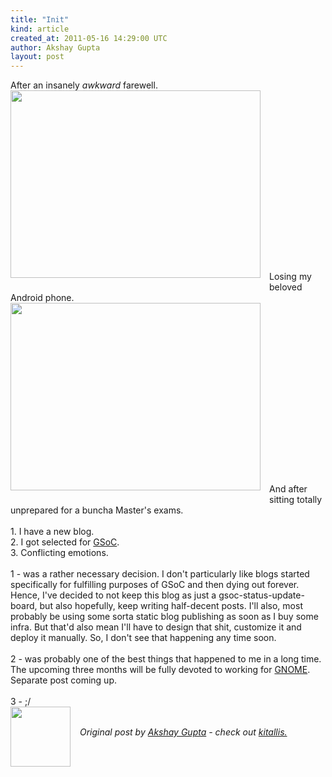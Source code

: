 ```yaml
---
title: "Init"
kind: article
created_at: 2011-05-16 14:29:00 UTC
author: Akshay Gupta
layout: post
---
```

<div dir="ltr" style="text-align: left;" trbidi="on">After an insanely <i>awkward</i> farewell.<br /><div class="separator" style="clear: both; text-align: center;"><a href="http://1.bp.blogspot.com/-RubX2XE_snU/TdDssFyU5UI/AAAAAAAAAGI/yzOqiykrleg/s1600/229635_10150152150397644_715317643_6434582_2846974_n.jpg" imageanchor="1" style="clear: left; float: left; margin-bottom: 1em; margin-right: 1em;"><img border="0" height="300" src="http://1.bp.blogspot.com/-RubX2XE_snU/TdDssFyU5UI/AAAAAAAAAGI/yzOqiykrleg/s400/229635_10150152150397644_715317643_6434582_2846974_n.jpg" width="400" /></a></div><br /><br /><br /><br /><br /><br /><br /><br /><br /><br /><br /><br /><br /><br /><br /><br /><br />Losing my beloved Android phone.<br /><div class="separator" style="clear: both; text-align: center;"><a href="http://dl.dropbox.com/u/14155247/2010-11-24%2020.36.49.jpg" imageanchor="1" style="clear: left; float: left; margin-bottom: 1em; margin-right: 1em;"><img border="0" height="300" src="http://dl.dropbox.com/u/14155247/2010-11-24%2020.36.49.jpg" width="400" /></a></div><br /><br /><br /><br /><br /><br /><br /><br /><br /><br /><br /><br /><br /><br /><br /><br /><br />And after sitting totally unprepared for a <span class="blsp-spelling-error" id="SPELLING_ERROR_0">buncha</span> Master's exams.<br /><br />1. I have a new blog.<br />2. I got selected for <a href="http://code.google.com/soc/"><span class="blsp-spelling-error" id="SPELLING_ERROR_1">GSoC</span></a>.<br />3. Conflicting emotions. <br /><br />1 - was a rather necessary decision. I don't particularly like blogs started specifically for fulfilling purposes of GSoC and then dying out forever. Hence, I've decided to not keep this blog as just a gsoc-status-update-board, but also hopefully, keep writing half-decent posts. I'll also, most probably be using some sorta static blog publishing as soon as I buy some infra. But that'd also mean I'll have to design that shit, customize it and deploy it manually. So, I don't see that happening any time soon.<br /><br />2 - was probably one of the best things that happened to me in a long time. The upcoming three months will be fully devoted to working for <a href="https://live.gnome.org/AkshayGupta_GnomeShell_Document">GNOME</a>. Separate post coming up.<br /><br />3 - ;/ </div><div class="author">
  <img src="http://nilenso.com/people/akshay-200.png" style="width: 96px; height: 96;">
  <span style="position: absolute; padding: 32px 15px;">
    <i>Original post by <a href="http://twitter.com/kitallis">Akshay Gupta</a> - check out <a href="http://blog.kitallis.in/">kitallis.</a></i>
  </span>
</div>
